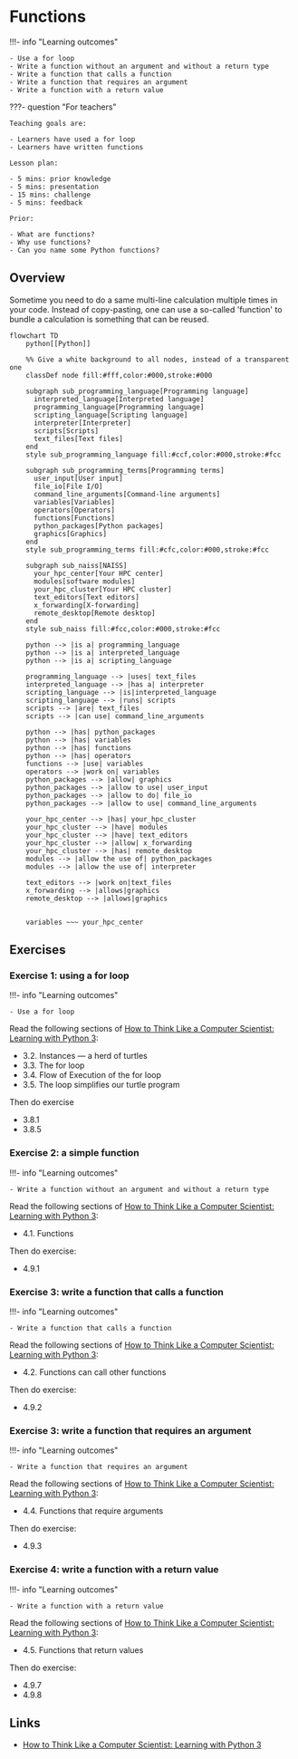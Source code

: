 # Functions

!!!- info "Learning outcomes"

    - Use a for loop
    - Write a function without an argument and without a return type
    - Write a function that calls a function
    - Write a function that requires an argument
    - Write a function with a return value

???- question "For teachers"

    Teaching goals are:

    - Learners have used a for loop
    - Learners have written functions

    Lesson plan:

    - 5 mins: prior knowledge
    - 5 mins: presentation
    - 15 mins: challenge
    - 5 mins: feedback

    Prior:

    - What are functions?
    - Why use functions?
    - Can you name some Python functions?

## Overview

Sometime you need to do a same multi-line calculation multiple times in your code.
Instead of copy-pasting, one can use a so-called 'function'
to bundle a calculation is something that can be reused.

```mermaid
flowchart TD
    python[[Python]]

    %% Give a white background to all nodes, instead of a transparent one
    classDef node fill:#fff,color:#000,stroke:#000

    subgraph sub_programming_language[Programming language]
      interpreted_language[Interpreted language]
      programming_language[Programming language]
      scripting_language[Scripting language]
      interpreter[Interpreter]
      scripts[Scripts]
      text_files[Text files]
    end
    style sub_programming_language fill:#ccf,color:#000,stroke:#fcc

    subgraph sub_programming_terms[Programming terms]
      user_input[User input]
      file_io[File I/O]
      command_line_arguments[Command-line arguments]
      variables[Variables]
      operators[Operators]
      functions[Functions]
      python_packages[Python packages]
      graphics[Graphics]
    end 
    style sub_programming_terms fill:#cfc,color:#000,stroke:#fcc

    subgraph sub_naiss[NAISS]
      your_hpc_center[Your HPC center]
      modules[software modules]
      your_hpc_cluster[Your HPC cluster]
      text_editors[Text editors]
      x_forwarding[X-forwarding]
      remote_desktop[Remote desktop]
    end
    style sub_naiss fill:#fcc,color:#000,stroke:#fcc

    python --> |is a| programming_language
    python --> |is a| interpreted_language
    python --> |is a| scripting_language

    programming_language --> |uses| text_files
    interpreted_language --> |has a| interpreter
    scripting_language --> |is|interpreted_language
    scripting_language --> |runs| scripts
    scripts --> |are| text_files
    scripts --> |can use| command_line_arguments

    python --> |has| python_packages
    python --> |has| variables
    python --> |has| functions
    python --> |has| operators
    functions --> |use| variables
    operators --> |work on| variables
    python_packages --> |allow| graphics
    python_packages --> |allow to use| user_input
    python_packages --> |allow to do| file_io
    python_packages --> |allow to use| command_line_arguments

    your_hpc_center --> |has| your_hpc_cluster
    your_hpc_cluster --> |have| modules
    your_hpc_cluster --> |have| text_editors
    your_hpc_cluster --> |allow| x_forwarding
    your_hpc_cluster --> |has| remote_desktop
    modules --> |allow the use of| python_packages
    modules --> |allow the use of| interpreter

    text_editors --> |work on|text_files
    x_forwarding --> |allows|graphics
    remote_desktop --> |allows|graphics
    

    variables ~~~ your_hpc_center
```

## Exercises

### Exercise 1: using a for loop

!!!- info "Learning outcomes"

    - Use a for loop

Read the following sections of
[How to Think Like a Computer Scientist: Learning with Python 3](https://openbookproject.net/thinkcs/python/english3e/index.html):

- 3.2. Instances — a herd of turtles
- 3.3. The for loop
- 3.4. Flow of Execution of the for loop
- 3.5. The loop simplifies our turtle program

Then do exercise

- 3.8.1
- 3.8.5

### Exercise 2: a simple function

!!!- info "Learning outcomes"

    - Write a function without an argument and without a return type

Read the following sections of
[How to Think Like a Computer Scientist: Learning with Python 3](https://openbookproject.net/thinkcs/python/english3e/index.html):

- 4.1. Functions

Then do exercise:

- 4.9.1

### Exercise 3: write a function that calls a function

!!!- info "Learning outcomes"

    - Write a function that calls a function

Read the following sections of
[How to Think Like a Computer Scientist: Learning with Python 3](https://openbookproject.net/thinkcs/python/english3e/index.html):

- 4.2. Functions can call other functions

Then do exercise:

- 4.9.2

### Exercise 3: write a function that requires an argument

!!!- info "Learning outcomes"

    - Write a function that requires an argument

Read the following sections of
[How to Think Like a Computer Scientist: Learning with Python 3](https://openbookproject.net/thinkcs/python/english3e/index.html):

- 4.4. Functions that require arguments

Then do exercise:

- 4.9.3

### Exercise 4: write a function with a return value

!!!- info "Learning outcomes"

    - Write a function with a return value

Read the following sections of
[How to Think Like a Computer Scientist: Learning with Python 3](https://openbookproject.net/thinkcs/python/english3e/index.html):

- 4.5. Functions that return values

Then do exercise:

- 4.9.7
- 4.9.8

## Links

- [How to Think Like a Computer Scientist: Learning with Python 3](https://openbookproject.net/thinkcs/python/english3e/index.html)
